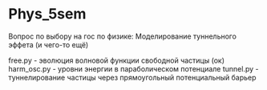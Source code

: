 # Phys_5sem
Вопрос по выбору на гос по физике: Моделирование туннельного эффета (и чего-то ещё)

free.py - эволюция волновой функции свободной частицы (ок)
harm_osc.py - уровни энергии в параболическом потенциале
tunnel.py - туннелирование частицы через прямоугольный потенциальный барьер
